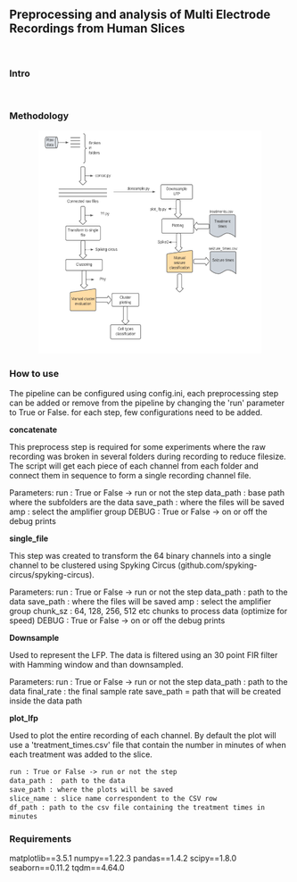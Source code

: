## Preprocessing and analysis of Multi Electrode Recordings from Human Slices
<br>

### Intro
<br>


### Methodology

<p align="center">
<img src="https://github.com/cafalchio/mea_analysis/blob/main/mea.png?raw=true" width="400" height="400" >
</p>

### How to use

The pipeline can be configured using config.ini, each preprocessing step can be added or remove from the pipeline by changing the 'run' parameter to True or False. 
for each step, few configurations need to be added.

**concatenate**


This preprocess step is required for some experiments where the raw recording was broken in several folders during recording to reduce filesize. The script will get each piece of each channel from each folder and connect them in sequence to form a single recording channel file.


Parameters: 
    run : True or False -> run or not the step
    data_path : base path where the subfolders are the data
    save_path : where the files will be saved
    amp : select the amplifier group
    DEBUG : True or False -> on or off the debug prints

**single_file**


This step was created to transform the 64 binary channels into a single channel to be clustered using Spyking Circus (github.com/spyking-circus/spyking-circus). 


Parameters:
    run : True or False -> run or not the step
    data_path : path to the data
    save_path : where the files will be saved
    amp : select the amplifier group
    chunk_sz : 64, 128, 256, 512 etc chunks to process data (optimize for speed)
    DEBUG : True or False -> on or off the debug prints

**Downsample**


Used to represent the LFP. The data is filtered using an 30 point FIR filter with Hamming window and than downsampled.


Parameters:
    run : True or False -> run or not the step
    data_path : path to the data
    final_rate : the final sample rate
    save_path = path that will be created inside the data path


**plot_lfp**


Used to plot the entire recording of each channel. By default the plot will use a 'treatment_times.csv' file that contain the number in minutes of when each treatment was added to the slice.


    run : True or False -> run or not the step
    data_path :  path to the data
    save_path : where the plots will be saved
    slice_name : slice name correspondent to the CSV row
    df_path : path to the csv file containing the treatment times in minutes


### Requirements

matplotlib==3.5.1
numpy==1.22.3
pandas==1.4.2
scipy==1.8.0
seaborn==0.11.2
tqdm==4.64.0



